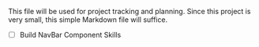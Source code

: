 This file will be used for project tracking and planning.
Since this project is very small, this simple Markdown file will suffice.

- [ ] Build NavBar Component
      Skills